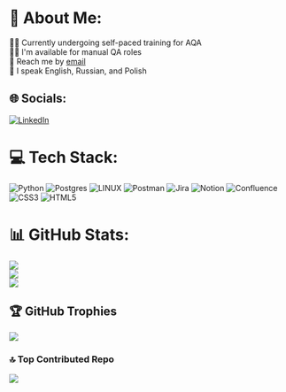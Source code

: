 # 💫 About Me:
👩‍🎓 Currently undergoing self-paced training for AQA<br>👩‍💻 I'm available for manual QA roles<br>🏹 Reach me by <a href="mailto:valeryia.likhachova@gmail.com">email</a><br>🔫 I speak English, Russian, and Polish


## 🌐 Socials:
[![LinkedIn](https://img.shields.io/badge/LinkedIn-%230077B5.svg?logo=linkedin&logoColor=white)](https://linkedin.com/in/https://www.linkedin.com/in/valeryia-likhachova/) 

# 💻 Tech Stack:
![Python](https://img.shields.io/badge/python-3670A0?style=for-the-badge&logo=python&logoColor=ffdd54) ![Postgres](https://img.shields.io/badge/postgres-%23316192.svg?style=for-the-badge&logo=postgresql&logoColor=white) ![LINUX](https://img.shields.io/badge/Linux-FCC624?style=for-the-badge&logo=linux&logoColor=black) ![Postman](https://img.shields.io/badge/Postman-FF6C37?style=for-the-badge&logo=postman&logoColor=white) ![Jira](https://img.shields.io/badge/jira-%230A0FFF.svg?style=for-the-badge&logo=jira&logoColor=white) ![Notion](https://img.shields.io/badge/Notion-%23000000.svg?style=for-the-badge&logo=notion&logoColor=white) ![Confluence](https://img.shields.io/badge/confluence-%23172BF4.svg?style=for-the-badge&logo=confluence&logoColor=white) ![CSS3](https://img.shields.io/badge/css3-%231572B6.svg?style=for-the-badge&logo=css3&logoColor=white) ![HTML5](https://img.shields.io/badge/html5-%23E34F26.svg?style=for-the-badge&logo=html5&logoColor=white)
# 📊 GitHub Stats:
![](https://github-readme-stats.vercel.app/api?username=VLikhachova&theme=radical&hide_border=true&include_all_commits=true&count_private=false)<br/>
![](https://github-readme-streak-stats.herokuapp.com/?user=VLikhachova&theme=radical&hide_border=true)<br/>
![](https://github-readme-stats.vercel.app/api/top-langs/?username=VLikhachova&theme=radical&hide_border=true&include_all_commits=true&count_private=false&layout=compact)

## 🏆 GitHub Trophies
![](https://github-profile-trophy.vercel.app/?username=VLikhachova&theme=radical&no-frame=true&no-bg=true&margin-w=4)

### 🔝 Top Contributed Repo
![](https://github-contributor-stats.vercel.app/api?username=VLikhachova&limit=5&theme=onedark&combine_all_yearly_contributions=true)

<!-- Proudly created with GPRM ( https://gprm.itsvg.in ) -->
